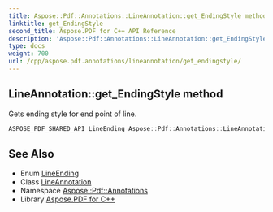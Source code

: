 ```yaml
---
title: Aspose::Pdf::Annotations::LineAnnotation::get_EndingStyle method
linktitle: get_EndingStyle
second_title: Aspose.PDF for C++ API Reference
description: 'Aspose::Pdf::Annotations::LineAnnotation::get_EndingStyle method. Gets ending style for end point of line in C++.'
type: docs
weight: 700
url: /cpp/aspose.pdf.annotations/lineannotation/get_endingstyle/
---
```

## LineAnnotation::get_EndingStyle method


Gets ending style for end point of line.

```cpp
ASPOSE_PDF_SHARED_API LineEnding Aspose::Pdf::Annotations::LineAnnotation::get_EndingStyle()
```

## See Also

* Enum [LineEnding](../../lineending/)
* Class [LineAnnotation](../)
* Namespace [Aspose::Pdf::Annotations](../../)
* Library [Aspose.PDF for C++](../../../)
